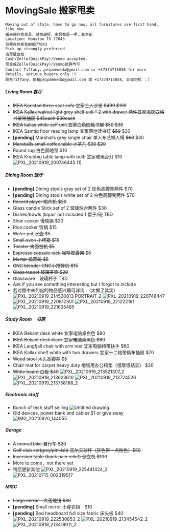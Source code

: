 # MovingSale 搬家甩卖
```
Moving out of state, have to go now, all furnitures are first hand, like new
搬离德州卖家具，越快越好，家具都是一手，基本新
Location: Houston TX 77043
位置在休斯敦邮编77043
Pick up strongly preferred
请尽量自取
Cash/Zelle(QuickPay)/Venmo accepted. 
现金或Zelle(QuickPay)/Venmo结算均可
Contact Tiffany，peipmemeda@gmail.com or +17374715058 for more details, serious buyers only :)
联系Tiffany，邮箱peipmemeda@gmail.com 或 +17374715058, 非诚勿扰 ：）
```
##### Living Room 客厅
- ~~IKEA Karlstad three seat sofa 宜家三人沙发  ~~$499~~  $199~~
- ~~IKEA Kallax walnut light grey shelf unit * 2 with drawer 两件宜家浅灰四格书架带抽屉 ~~$45each~~  $30each~~
- ~~IKEA kallax white self unit 宜家白色四格书架 ~~$50~~ $30~~
- IKEA Samtid floor reading lamp 宜家落地读书灯 ~~$50~~ $30
- **[pending]** Marshalls grey single chair 单人布艺懒人椅 ~~$60~~ $30
- ~~Marshalls small coffee table 小茶几 ~~$30~~ $20~~
- Round rug 白色圆地毯 $10
- IKEA Knubbig table lamp with bulb 宜家玻璃台灯 $10
![PXL_20210919_200746445 (1)](https://user-images.githubusercontent.com/91032527/133945815-17018a0d-84d9-4de2-8d6a-831093fbfe19.jpg)

##### Dining Room 饭厅
- **[pending]** Dining stools gray set of 2 灰色高脚凳两件 $70
- **[pending]** Dining stools white set of 2 白色高脚凳两件 $70
- ~~Record player 唱片机 $20~~
- Glass candle Stick set of 2 玻璃烛台两件 $30
- Dishes/bowls (liquor not included!) 盘子/碗 TBD
- Slow cooker 慢炖锅 $20
- Rice cooker 饭锅 $15
- ~~Water pot 水壶 $5~~
- ~~Small oven 小烤箱 $15~~
- ~~Toaster 烤面包机  $5~~
- ~~Espresso capsule rack 咖啡胶囊架 $5~~
- ~~Mortar 捣蒜碗 $5~~
- ~~GNC blender GNC小搅拌机 $15~~
- ~~Glass teapot 玻璃茶壶 $20~~
- Glassware　玻璃杯子 TBD
- Ask if you see something interesting but I forgot to include
- 若对图中未列出的物品感兴趣可详询　（太懒了其实）
![PXL_20210919_214530813 PORTRAIT_2](https://user-images.githubusercontent.com/91032527/133945826-d49445a8-ae4d-4d41-80e8-8d4e945ca904.jpg)
![PXL_20210919_220748447](https://user-images.githubusercontent.com/91032527/133945830-6e204162-19b0-4648-9a08-b81cc5adfbea.jpg)
![PXL_20210919_220812301](https://user-images.githubusercontent.com/91032527/133945834-266d0adf-03e6-4170-b1ca-81796c9c39df.jpg)
![PXL_20210919_221222161](https://user-images.githubusercontent.com/91032527/133945842-521c1c92-7798-4859-a369-446d3d7c3945.jpg)
![PXL_20210919_221635485](https://user-images.githubusercontent.com/91032527/133945844-af9a6ebd-5ff3-4f20-97e5-4c1f96e71745.jpg)

##### Study Room　书房
- IKEA Bekant desk white 宜家电脑桌白色 $80
- ~~IKEA Bekant desk black 宜家电脑桌黑色 $80~~
- IKEA Langfjall chair with arm rest 宜家电脑椅带扶手 $80
- IKEA Kallax shelf white with two drawers 宜家十二格带俩布抽屉 $70
- ~~Wood stool 木头高脚凳 $5~~
- Chair mat for carpet heavy duty 地毯用办公椅垫（很厚很结实） $30
- ~~White board 白板 $40~~
![PXL_20210919_213521307_2](https://user-images.githubusercontent.com/91032527/133946301-ff922dc5-3d68-47b2-9020-895a2e55df10.jpg)
![PXL_20210919_213623610](https://user-images.githubusercontent.com/91032527/133945855-0ba15476-673b-44ce-95a6-702d24a5021c.jpg)
![PXL_20210919_213724526](https://user-images.githubusercontent.com/91032527/133945856-8f41db5a-a8aa-4677-80bd-297f98d793b0.jpg)
![PXL_20210919_213758188_2](https://user-images.githubusercontent.com/91032527/133945857-8878a7c0-33ed-4c12-ab2e-3c5f8bb15401.jpg)

##### Electronic stuff
- Bunch of tech stuff selling 
![Untitled drawing](https://user-images.githubusercontent.com/7112055/134068840-a4152213-7f8c-4f5b-a6ae-5134f3388490.jpg)
- Old devices, power bank and cables $1 or give away
![IMG_20210920_144055](https://user-images.githubusercontent.com/7112055/134068920-237a14ad-477b-4fee-9153-4c80a416d2db.jpg)


##### Garage 
- ~~A nomral bike 自行车 $20~~
- ~~Golf club set(grey/pinkish) 高尔夫球杆（灰色带一点粉色）$50~~
- ~~Inversion table (back pain relief) 倒立机 $100~~
- More to come，not there yet
- 稍后更新其他
![PXL_20210919_225441424_2](https://user-images.githubusercontent.com/91032527/133945863-ca894433-8c3f-4495-a770-6200eaf3abcf.jpg)
![PXL_20210715_002319517](https://user-images.githubusercontent.com/7112055/134077018-d8153097-66b6-4ecd-9e15-15fce632577d.jpg)

##### MISC
- ~~Large mirror　大落地镜 $30~~
- **[pending]** Small mirror 小穿衣镜　$10
- **[pending]** Bed headboard full size fabric 床头板 $40
![PXL_20210919_222530853_2](https://user-images.githubusercontent.com/91032527/133946328-494f8ec3-e0c0-4a74-b01a-5252fee713e4.jpg)
![PXL_20210919_213454542_2](https://user-images.githubusercontent.com/91032527/133945872-1f3bc353-68b2-4827-8100-72a7046feb9a.jpg)
![PXL_20210919_213418011_2](https://user-images.githubusercontent.com/91032527/133945874-a310422e-2710-40ea-af63-b17707aaba64.jpg)
